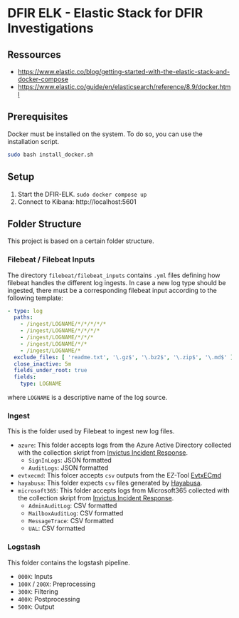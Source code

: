 # DFIR ELK - Elastic Stack for DFIR Investigations

## Ressources
- https://www.elastic.co/blog/getting-started-with-the-elastic-stack-and-docker-compose
- https://www.elastic.co/guide/en/elasticsearch/reference/8.9/docker.html

## Prerequisites
Docker must be installed on the system. To do so, you can use the installation script.
```bash
sudo bash install_docker.sh
```

## Setup

1. Start the DFIR-ELK. `sudo docker compose up`
2. Connect to Kibana: http://localhost:5601

## Folder Structure
This project is based on a certain folder structure.

### Filebeat / Filebeat Inputs
The directory `filebeat/filebeat_inputs` contains `.yml` files defining how filebeat handles the different log ingests. In case a new log type should be ingested, there must be a corresponding filebeat input according to the following template:
```yaml
- type: log
  paths:
    - /ingest/LOGNAME/*/*/*/*/*
    - /ingest/LOGNAME/*/*/*/*
    - /ingest/LOGNAME/*/*/*
    - /ingest/LOGNAME/*/*
    - /ingest/LOGNAME/*
  exclude_files: [ 'readme.txt', '\.gz$', '\.bz2$', '\.zip$', '\.md$' ]
  close_inactive: 5m
  fields_under_root: true
  fields:
    type: LOGNAME
```
where `LOGNAME` is a descriptive name of the log source.

### Ingest
This is the folder used by Filebeat to ingest new log files.

- `azure`: This folder accepts logs from the Azure Active Directory collected with the collection skript from [Invictus Incident Response](https://github.com/invictus-ir/Microsoft-Extractor-Suite).
  - `SignInLogs`: JSON formatted 
  - `AuditLogs`: JSON formatted
- `evtxecmd`: This folcer accepts `csv` outputs from the EZ-Tool [EvtxECmd](https://ericzimmerman.github.io/#!index.md)
- `hayabusa`: This folder expects `csv` files generated by [Hayabusa](https://github.com/Yamato-Security/hayabusa).
- `microsoft365`: This folder accepts logs from Microsoft365 collected with the collection skript from [Invictus Incident Response](https://github.com/invictus-ir/Microsoft-Extractor-Suite).
  - `AdminAuditLog`: CSV formatted
  - `MailboxAuditLog`: CSV formatted
  - `MessageTrace`: CSV formatted
  - `UAL`: CSV formatted

### Logstash
This folder contains the logstash pipeline.

- `000X`: Inputs
- `100X` / `200X`: Preprocessing
- `300X`: Filtering
- `400X`: Postprocessing
- `500X`: Output
